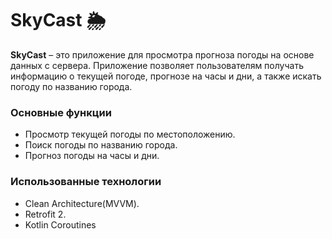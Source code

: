 # SkyCast 🌦️

**SkyCast** – это приложение для просмотра прогноза погоды на основе данных с сервера. Приложение позволяет пользователям получать информацию о текущей погоде, прогнозе на часы и дни, а также искать погоду по названию города.

### Основные функции
- Просмотр текущей погоды по местоположению.
- Поиск погоды по названию города.
- Прогноз погоды на часы и дни.
  
### Использованные технологии
- Clean Architecture(MVVM).
- Retrofit 2.
- Kotlin Coroutines
